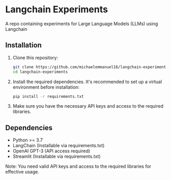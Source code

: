 # Langchain Experiments
A repo containing experiments for Large Language Models (LLMs) using Langchain

## Installation

1. Clone this repository:

    ```bash
    git clone https://github.com/michaelemmanuel16/langchain-experiments.git
    cd langchain-experiments

2. Install the required dependencies. It's recommended to set up a virtual environment before installation:
  
    ```bash
    pip install -r requirements.txt

3. Make sure you have the necessary API keys and access to the required libraries.

## Dependencies
- Python >= 3.7
- LangChain (Installable via requirements.txt)
- OpenAI GPT-3 (API access required)
- Streamlit (Installable via requirements.txt)

Note: You need valid API keys and access to the required libraries for effective usage.